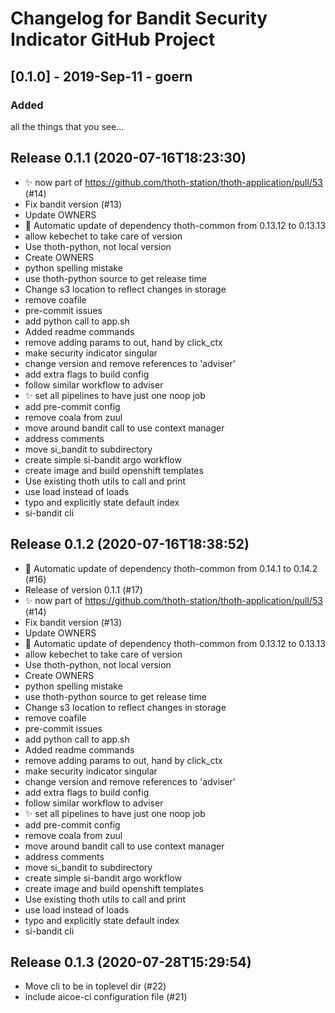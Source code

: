 # Changelog for Bandit Security Indicator GitHub Project

## [0.1.0] - 2019-Sep-11 - goern

### Added

all the things that you see...

## Release 0.1.1 (2020-07-16T18:23:30)
* :sparkles: now part of https://github.com/thoth-station/thoth-application/pull/53 (#14)
* Fix bandit version (#13)
* Update OWNERS
* :pushpin: Automatic update of dependency thoth-common from 0.13.12 to 0.13.13
* allow kebechet to take care of version
* Use thoth-python, not local version
* Create OWNERS
* python spelling mistake
* use thoth-python source to get release time
* Change s3 location to reflect changes in storage
* remove coafile
* pre-commit issues
* add python call to app.sh
* Added readme commands
* remove adding params to out, hand by click_ctx
* make security indicator singular
* change version and remove references to 'adviser'
* add extra flags to build config
* follow similar workflow to adviser
* :sparkles: set all pipelines to have just one noop job
* add pre-commit config
* remove coala from zuul
* move around bandit call to use context manager
* address comments
* move si_bandit to subdirectory
* create simple si-bandit argo workflow
* create image and build openshift templates
* Use existing thoth utils to call and print
* use load instead of loads
* typo and explicitly state default index
* si-bandit cli

## Release 0.1.2 (2020-07-16T18:38:52)
* :pushpin: Automatic update of dependency thoth-common from 0.14.1 to 0.14.2 (#16)
* Release of version 0.1.1 (#17)
* :sparkles: now part of https://github.com/thoth-station/thoth-application/pull/53 (#14)
* Fix bandit version (#13)
* Update OWNERS
* :pushpin: Automatic update of dependency thoth-common from 0.13.12 to 0.13.13
* allow kebechet to take care of version
* Use thoth-python, not local version
* Create OWNERS
* python spelling mistake
* use thoth-python source to get release time
* Change s3 location to reflect changes in storage
* remove coafile
* pre-commit issues
* add python call to app.sh
* Added readme commands
* remove adding params to out, hand by click_ctx
* make security indicator singular
* change version and remove references to 'adviser'
* add extra flags to build config
* follow similar workflow to adviser
* :sparkles: set all pipelines to have just one noop job
* add pre-commit config
* remove coala from zuul
* move around bandit call to use context manager
* address comments
* move si_bandit to subdirectory
* create simple si-bandit argo workflow
* create image and build openshift templates
* Use existing thoth utils to call and print
* use load instead of loads
* typo and explicitly state default index
* si-bandit cli

## Release 0.1.3 (2020-07-28T15:29:54)
* Move cli to be in toplevel dir (#22)
* include aicoe-ci configuration file (#21)
